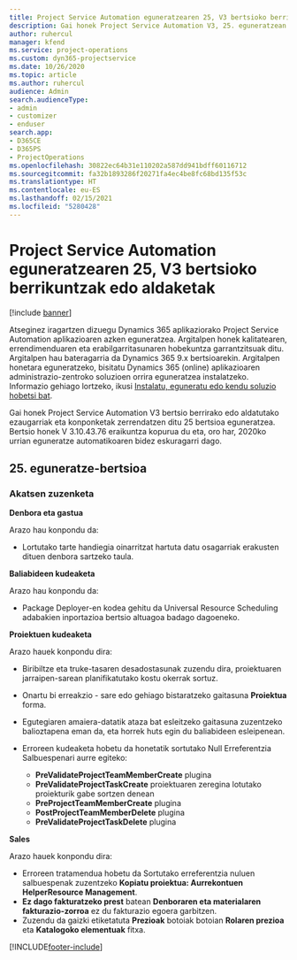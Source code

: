 ```yaml
---
title: Project Service Automation eguneratzearen 25, V3 bertsioko berrikuntzak edo aldaketak
description: Gai honek Project Service Automation V3, 25. eguneratzean erabilgarri dauden eginbideak eta konponketak ditu.
author: ruhercul
manager: kfend
ms.service: project-operations
ms.custom: dyn365-projectservice
ms.date: 10/26/2020
ms.topic: article
ms.author: ruhercul
audience: Admin
search.audienceType:
- admin
- customizer
- enduser
search.app:
- D365CE
- D365PS
- ProjectOperations
ms.openlocfilehash: 30822ec64b31e110202a587dd941bdff60116712
ms.sourcegitcommit: fa32b1893286f20271fa4ec4be8fc68bd135f53c
ms.translationtype: HT
ms.contentlocale: eu-ES
ms.lasthandoff: 02/15/2021
ms.locfileid: "5280428"
---
```

# <a name="whats-new-or-changed-in-project-service-automation-update-release-25-v3"></a>Project Service Automation eguneratzearen 25, V3 bertsioko berrikuntzak edo aldaketak

[!include [banner](../includes/psa-now-project-operations.md)]

Atseginez iragartzen dizuegu Dynamics 365 aplikaziorako Project Service Automation aplikazioaren azken eguneratzea. Argitalpen honek kalitatearen, errendimenduaren eta erabilgarritasunaren hobekuntza garrantzitsuak ditu. Argitalpen hau bateragarria da Dynamics 365 9.x bertsioarekin. Argitalpen honetara eguneratzeko, bisitatu Dynamics 365 (online) aplikazioaren administrazio-zentroko soluzioen orrira eguneratzea instalatzeko. Informazio gehiago lortzeko, ikusi [Instalatu, eguneratu edo kendu soluzio hobetsi bat](https://docs.microsoft.com/power-platform/admin/install-remove-preferred-solution).

Gai honek Project Service Automation V3 bertsio berrirako edo aldatutako ezaugarriak eta konponketak zerrendatzen ditu 25 bertsioa eguneratzea. Bertsio honek V 3.10.43.76 eraikuntza kopurua du eta, oro har, 2020ko urrian eguneratze automatikoaren bidez eskuragarri dago.

## <a name="update-release-25"></a>25. eguneratze-bertsioa

### <a name="bug-fixes"></a>Akatsen zuzenketa

**Denbora eta gastua**

Arazo hau konpondu da:

- Lortutako tarte handiegia oinarritzat hartuta datu osagarriak erakusten dituen denbora sartzeko taula.

**Baliabideen kudeaketa**

Arazo hau konpondu da:

- Package Deployer-en kodea gehitu da Universal Resource Scheduling adabakien inportazioa bertsio altuagoa badago dagoeneko.

**Proiektuen kudeaketa**

Arazo hauek konpondu dira:

- Biribiltze eta truke-tasaren desadostasunak zuzendu dira, proiektuaren jarraipen-sarean planifikatutako kostu okerrak sortuz.
- Onartu bi erreakzio - sare edo gehiago bistaratzeko gaitasuna **Proiektua** forma.
- Egutegiaren amaiera-datatik ataza bat esleitzeko gaitasuna zuzentzeko balioztapena eman da, eta horrek huts egin du baliabideen esleipenean.
- Erroreen kudeaketa hobetu da honetatik sortutako Null Erreferentzia Salbuespenari aurre egiteko:

    - **PreValidateProjectTeamMemberCreate** plugina
    - **PreValidateProjectTaskCreate** proiektuaren zeregina lotutako proiekturik gabe sortzen denean
    - **PreProjectTeamMemberCreate** plugina
    - **PostProjectTeamMemberDelete** plugina
    - **PreValidateProjectTaskDelete** plugina

**Sales**

Arazo hauek konpondu dira:

- Erroreen tratamendua hobetu da Sortutako erreferentzia nuluen salbuespenak zuzentzeko **Kopiatu proiektua: Aurrekontuen HelperResource Management**.
- **Ez dago fakturatzeko prest** batean **Denboraren eta materialaren fakturazio-zorroa** ez du fakturazio egoera garbitzen.
- Zuzendu da gaizki etiketatuta **Prezioak** botoiak botoian **Rolaren prezioa** eta **Katalogoko elementuak** fitxa.


[!INCLUDE[footer-include](../includes/footer-banner.md)]